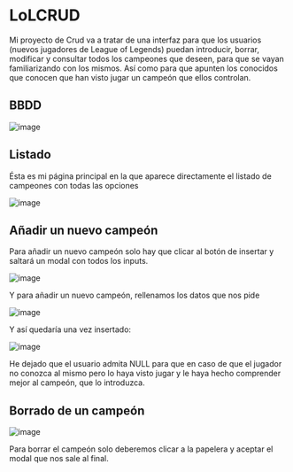 # LoLCRUD
Mi proyecto de Crud va a tratar de una interfaz para que los usuarios (nuevos jugadores de League of Legends) puedan introducir, borrar, modificar y consultar todos los campeones que deseen, para que se vayan familiarizando con los mismos. Así como para que apunten los conocidos que conocen que han visto jugar un campeón que ellos controlan.

## BBDD

![image](https://user-images.githubusercontent.com/91873599/155420281-50e53bfa-352b-4283-9cb5-aa4bb4583c59.png)

## Listado

Ésta es mi página principal en la que aparece directamente el listado de campeones con todas las opciones

![image](https://user-images.githubusercontent.com/91873599/155420511-f4b13b78-405b-495e-b5af-c01573fcb2ef.png)


## Añadir un nuevo campeón

Para añadir un nuevo campeón solo hay que clicar al botón de insertar y saltará un modal con todos los inputs.

![image](https://user-images.githubusercontent.com/91873599/155420681-c748973b-dd41-4ace-a88d-b2934a31f0e3.png)

Y para añadir un nuevo campeón, rellenamos los datos que nos pide

![image](https://user-images.githubusercontent.com/91873599/155421371-43afee2c-8ec9-4153-b184-27f63b69b4c0.png)

Y así quedaría una vez insertado:

![image](https://user-images.githubusercontent.com/91873599/155421451-79cca4fd-007b-43ef-aaac-04f686953ae0.png)

He dejado que el usuario admita NULL para que en caso de que el jugador no conozca al mismo pero lo haya visto jugar y le haya hecho comprender mejor al campeón, que lo introduzca.

## Borrado de un campeón

![image](https://user-images.githubusercontent.com/91873599/155421642-17ebdc7d-cc4f-4f4b-b118-b930255bc4a7.png)

Para borrar el campeón solo deberemos clicar a la papelera y aceptar el modal que nos sale al final.



